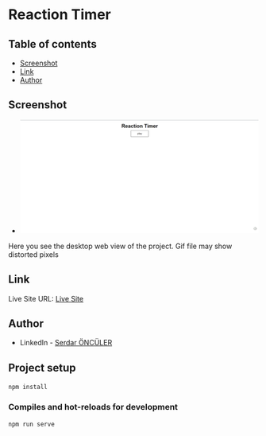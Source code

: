 # Reaction Timer



## Table of contents

- [Screenshot](#screenshot)
- [Link](#link)
- [Author](#author)



## Screenshot

- ![](img/Animation.gif)



Here you see the desktop web view of the project.
Gif file may show distorted pixels

## Link

Live Site URL: [Live Site](https://serdaronculer.github.io/Reaction-Timer/dist/)

## Author

- LinkedIn - [Serdar ÖNCÜLER](https://www.linkedin.com/in/serdaronculer/)



## Project setup

```
npm install
```

### Compiles and hot-reloads for development
```
npm run serve
```
